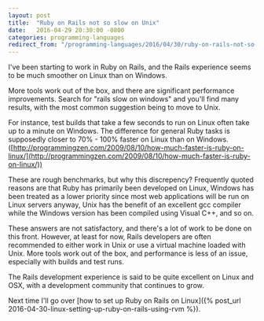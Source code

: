 ```yaml
---
layout: post
title:  "Ruby on Rails not so slow on Unix"
date:   2016-04-29 20:30:00 -0800
categories: programming-languages
redirect_from: "/programming-languages/2016/04/30/ruby-on-rails-not-so-slow-on-unix"
---
```

I've been starting to work in Ruby on Rails, and the Rails experience seems to be much smoother on Linux than on Windows.

More tools work out of the box, and there are significant performance improvements.  Search for "rails slow on windows" and you'll find many results, with the most common suggestion being to move to Unix.

For instance, test builds that take a few seconds to run on Linux often take up to a minute on Windows.  The difference for general Ruby tasks is supposedly closer to 70% - 100% faster on Linux than on Windows.  ([http://programmingzen.com/2009/08/10/how-much-faster-is-ruby-on-linux/](http://programmingzen.com/2009/08/10/how-much-faster-is-ruby-on-linux/))

These are rough benchmarks, but why this discrepency?  Frequently quoted reasons are that Ruby has primarily been developed on Linux, Windows has been treated as a lower priority since most web applications will be run on Linux servers anyway, Unix has the benefit of an excellent gcc compiler while the Windows version has been compiled using Visual C++, and so on.

These answers are not satisfactory, and there's a lot of work to be done on this front.  However, at least for now, Rails developers are often recommended to either work in Unix or use a virtual machine loaded with Unix.  More tools work out of the box, and performance is less of an issue, especially with builds and test runs.

The Rails development experience is said to be quite excellent on Linux and OSX, with a development community that continues to grow.

Next time I'll go over [how to set up Ruby on Rails on Linux]({% post_url 2016-04-30-linux-setting-up-ruby-on-rails-using-rvm %}).
